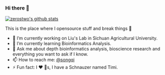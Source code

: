 ### Hi there 👋

<!--
**zerostwo/zerostwo** is a ✨ _special_ ✨ repository because its `README.md` (this file) appears on your GitHub profile.
-->

[![zerostwo's github stats](https://github-readme-stats.vercel.app/api?username=zerostwo&count_private=true&show_icons=true&theme=default)](https://songqi.online) 

This is the place where I opensource stuff and break things :rofl:

- 🔭 I’m currently working on Liu's Lab in Sichuan Agricultural University.
- 🌱 I’m currently learning Bioinformatics Analysis.
- 💬 Ask me about depth bioinformatics analysis, bioscience research and everything you want to ask if I know.
- 📫 How to reach me: [@songqi](https://songqi.online)
- ⚡ Fun fact: I :heart: :dog:s, I have a Schnauzer named Timi.
<!-- - 🤔 I’m looking for help with ...-->
<!-- - 😄 Pronouns: ... -->

